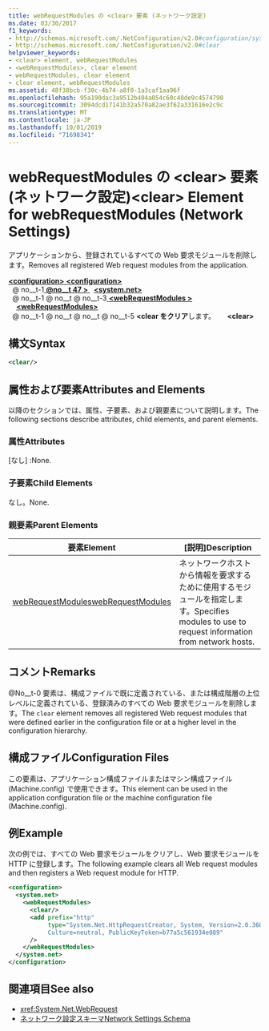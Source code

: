 ```yaml
---
title: webRequestModules の <clear> 要素 (ネットワーク設定)
ms.date: 03/30/2017
f1_keywords:
- http://schemas.microsoft.com/.NetConfiguration/v2.0#configuration/system.net/webRequestModules/clear
- http://schemas.microsoft.com/.NetConfiguration/v2.0#clear
helpviewer_keywords:
- <clear> element, webRequestModules
- <webRequestModules>, clear element
- webRequestModules, clear element
- clear element, webRequestModules
ms.assetid: 48f38bcb-f30c-4b74-a8f0-1a3caf1aa96f
ms.openlocfilehash: 95a190dac3a9512b404a054c60c48de9c4574790
ms.sourcegitcommit: 3094dcd17141b32a570a82ae3f62a331616e2c9c
ms.translationtype: MT
ms.contentlocale: ja-JP
ms.lasthandoff: 10/01/2019
ms.locfileid: "71698341"
---
```

# <a name="clear-element-for-webrequestmodules-network-settings"></a><span data-ttu-id="fb5fa-102">webRequestModules の \<clear> 要素 (ネットワーク設定)</span><span class="sxs-lookup"><span data-stu-id="fb5fa-102">\<clear> Element for webRequestModules (Network Settings)</span></span>
<span data-ttu-id="fb5fa-103">アプリケーションから、登録されているすべての Web 要求モジュールを削除します。</span><span class="sxs-lookup"><span data-stu-id="fb5fa-103">Removes all registered Web request modules from the application.</span></span>  
  
[<span data-ttu-id="fb5fa-104"> **\<configuration>** </span><span class="sxs-lookup"><span data-stu-id="fb5fa-104">**\<configuration>**</span></span>](../configuration-element.md)  
<span data-ttu-id="fb5fa-105">&nbsp; @ no__t-1[ **@no__t 47 >** ](system-net-element-network-settings.md)</span><span class="sxs-lookup"><span data-stu-id="fb5fa-105">&nbsp;&nbsp;[**\<system.net>**](system-net-element-network-settings.md)</span></span>  
<span data-ttu-id="fb5fa-106">&nbsp; @ no__t-1 @ no__t @ no__t-3[ **\<webRequestModules >** ](webrequestmodules-element-network-settings.md)</span><span class="sxs-lookup"><span data-stu-id="fb5fa-106">&nbsp;&nbsp;&nbsp;&nbsp;[**\<webRequestModules>**](webrequestmodules-element-network-settings.md)</span></span>  
<span data-ttu-id="fb5fa-107">&nbsp; @ no__t-1 @ no__t @ no__t @ no__t-5 **\<clear をクリア**します。</span><span class="sxs-lookup"><span data-stu-id="fb5fa-107">&nbsp;&nbsp;&nbsp;&nbsp;&nbsp;&nbsp;**\<clear>**</span></span>  
  
## <a name="syntax"></a><span data-ttu-id="fb5fa-108">構文</span><span class="sxs-lookup"><span data-stu-id="fb5fa-108">Syntax</span></span>  
  
```xml  
<clear/>  
```  
  
## <a name="attributes-and-elements"></a><span data-ttu-id="fb5fa-109">属性および要素</span><span class="sxs-lookup"><span data-stu-id="fb5fa-109">Attributes and Elements</span></span>  
 <span data-ttu-id="fb5fa-110">以降のセクションでは、属性、子要素、および親要素について説明します。</span><span class="sxs-lookup"><span data-stu-id="fb5fa-110">The following sections describe attributes, child elements, and parent elements.</span></span>  
  
### <a name="attributes"></a><span data-ttu-id="fb5fa-111">属性</span><span class="sxs-lookup"><span data-stu-id="fb5fa-111">Attributes</span></span>  
 <span data-ttu-id="fb5fa-112">[なし] :</span><span class="sxs-lookup"><span data-stu-id="fb5fa-112">None.</span></span>  
  
### <a name="child-elements"></a><span data-ttu-id="fb5fa-113">子要素</span><span class="sxs-lookup"><span data-stu-id="fb5fa-113">Child Elements</span></span>  
 <span data-ttu-id="fb5fa-114">なし。</span><span class="sxs-lookup"><span data-stu-id="fb5fa-114">None.</span></span>  
  
### <a name="parent-elements"></a><span data-ttu-id="fb5fa-115">親要素</span><span class="sxs-lookup"><span data-stu-id="fb5fa-115">Parent Elements</span></span>  
  
|<span data-ttu-id="fb5fa-116">**要素**</span><span class="sxs-lookup"><span data-stu-id="fb5fa-116">**Element**</span></span>|<span data-ttu-id="fb5fa-117">**[説明]**</span><span class="sxs-lookup"><span data-stu-id="fb5fa-117">**Description**</span></span>|  
|-----------------|---------------------|  
|[<span data-ttu-id="fb5fa-118">webRequestModules</span><span class="sxs-lookup"><span data-stu-id="fb5fa-118">webRequestModules</span></span>](webrequestmodules-element-network-settings.md)|<span data-ttu-id="fb5fa-119">ネットワークホストから情報を要求するために使用するモジュールを指定します。</span><span class="sxs-lookup"><span data-stu-id="fb5fa-119">Specifies modules to use to request information from network hosts.</span></span>|  
  
## <a name="remarks"></a><span data-ttu-id="fb5fa-120">コメント</span><span class="sxs-lookup"><span data-stu-id="fb5fa-120">Remarks</span></span>  
 <span data-ttu-id="fb5fa-121">@No__t-0 要素は、構成ファイルで既に定義されている、または構成階層の上位レベルに定義されている、登録済みのすべての Web 要求モジュールを削除します。</span><span class="sxs-lookup"><span data-stu-id="fb5fa-121">The `clear` element removes all registered Web request modules that were defined earlier in the configuration file or at a higher level in the configuration hierarchy.</span></span>  
  
## <a name="configuration-files"></a><span data-ttu-id="fb5fa-122">構成ファイル</span><span class="sxs-lookup"><span data-stu-id="fb5fa-122">Configuration Files</span></span>  
 <span data-ttu-id="fb5fa-123">この要素は、アプリケーション構成ファイルまたはマシン構成ファイル (Machine.config) で使用できます。</span><span class="sxs-lookup"><span data-stu-id="fb5fa-123">This element can be used in the application configuration file or the machine configuration file (Machine.config).</span></span>  
  
## <a name="example"></a><span data-ttu-id="fb5fa-124">例</span><span class="sxs-lookup"><span data-stu-id="fb5fa-124">Example</span></span>  
 <span data-ttu-id="fb5fa-125">次の例では、すべての Web 要求モジュールをクリアし、Web 要求モジュールを HTTP に登録します。</span><span class="sxs-lookup"><span data-stu-id="fb5fa-125">The following example clears all Web request modules and then registers a Web request module for HTTP.</span></span>  
  
```xml  
<configuration>  
  <system.net>  
    <webRequestModules>  
      <clear/>  
      <add prefix="http"  
           type="System.Net.HttpRequestCreator, System, Version=2.0.3600.0,  
           Culture=neutral, PublicKeyToken=b77a5c561934e089"  
      />  
    </webRequestModules>  
  </system.net>  
</configuration>  
```  
  
## <a name="see-also"></a><span data-ttu-id="fb5fa-126">関連項目</span><span class="sxs-lookup"><span data-stu-id="fb5fa-126">See also</span></span>

- <xref:System.Net.WebRequest>
- [<span data-ttu-id="fb5fa-127">ネットワーク設定スキーマ</span><span class="sxs-lookup"><span data-stu-id="fb5fa-127">Network Settings Schema</span></span>](index.md)
